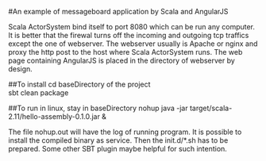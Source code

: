 #An example of messageboard application by Scala and AngularJS  

Scala ActorSystem bind itself to port 8080 which can be run any computer. It is better that the firewal turns off the incoming and outgoing tcp traffics except the one of webserver. The webserver usually is Apache or nginx and proxy the http post to the host where Scala ActorSystem runs. The web page containing AngularJS is placed in the directory of webserver by design.  

##To install
cd baseDirectory of the project  
sbt clean package  

##To run in linux, stay in baseDirectory
nohup java -jar target/scala-2.11/hello-assembly-0.1.0.jar &  
  
The file nohup.out will have the log of running program. It is possible to install the compiled binary as service. Then the init.d/*.sh has to be prepared. Some other SBT plugin maybe helpful for such intention.
